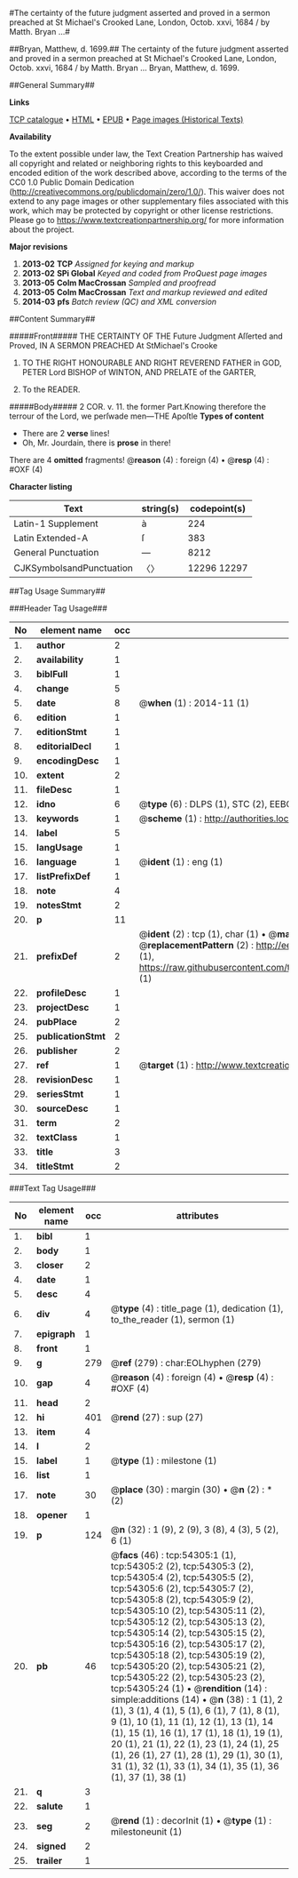 #The certainty of the future judgment asserted and proved in a sermon preached at St Michael's Crooked Lane, London, Octob. xxvi, 1684 / by Matth. Bryan ...#

##Bryan, Matthew, d. 1699.##
The certainty of the future judgment asserted and proved in a sermon preached at St Michael's Crooked Lane, London, Octob. xxvi, 1684 / by Matth. Bryan ...
Bryan, Matthew, d. 1699.

##General Summary##

**Links**

[TCP catalogue](http://www.ota.ox.ac.uk/tcp/)  • 
[HTML](http://tei.it.ox.ac.uk/tcp/Texts-HTML/free/A29/A29934.html)  • 
[EPUB](http://tei.it.ox.ac.uk/tcp/Texts-EPUB/free/A29/A29934.epub) • 
[Page images (Historical Texts)](https://historicaltexts.jisc.ac.uk/eebo-12115906e)

**Availability**

To the extent possible under law, the Text Creation Partnership has waived all copyright and related or neighboring rights to this keyboarded and encoded edition of the work described above, according to the terms of the CC0 1.0 Public Domain Dedication (http://creativecommons.org/publicdomain/zero/1.0/). This waiver does not extend to any page images or other supplementary files associated with this work, which may be protected by copyright or other license restrictions. Please go to https://www.textcreationpartnership.org/ for more information about the project.

**Major revisions**

1. __2013-02__ __TCP__ *Assigned for keying and markup*
1. __2013-02__ __SPi Global__ *Keyed and coded from ProQuest page images*
1. __2013-05__ __Colm MacCrossan__ *Sampled and proofread*
1. __2013-05__ __Colm MacCrossan__ *Text and markup reviewed and edited*
1. __2014-03__ __pfs__ *Batch review (QC) and XML conversion*

##Content Summary##

#####Front#####
THE CERTAINTY OF THE Future Judgment Aſſerted and Proved, IN A SERMON PREACHED At StMichael's Crooke
1. TO THE RIGHT HONOURABLE AND RIGHT REVEREND FATHER in GOD, PETER Lord BISHOP of WINTON, AND PRELATE of the GARTER,

1. To the READER.

#####Body#####
2 COR. v. 11. the former Part.Knowing therefore the terrour of the Lord, we perſwade men—THE Apoſtle
**Types of content**

  * There are 2 **verse** lines!
  * Oh, Mr. Jourdain, there is **prose** in there!

There are 4 **omitted** fragments! 
 @__reason__ (4) : foreign (4)  •  @__resp__ (4) : #OXF (4)

**Character listing**


|Text|string(s)|codepoint(s)|
|---|---|---|
|Latin-1 Supplement|à|224|
|Latin Extended-A|ſ|383|
|General Punctuation|—|8212|
|CJKSymbolsandPunctuation|〈〉|12296 12297|

##Tag Usage Summary##

###Header Tag Usage###

|No|element name|occ|attributes|
|---|---|---|---|
|1.|__author__|2||
|2.|__availability__|1||
|3.|__biblFull__|1||
|4.|__change__|5||
|5.|__date__|8| @__when__ (1) : 2014-11 (1)|
|6.|__edition__|1||
|7.|__editionStmt__|1||
|8.|__editorialDecl__|1||
|9.|__encodingDesc__|1||
|10.|__extent__|2||
|11.|__fileDesc__|1||
|12.|__idno__|6| @__type__ (6) : DLPS (1), STC (2), EEBO-CITATION (1), OCLC (1), VID (1)|
|13.|__keywords__|1| @__scheme__ (1) : http://authorities.loc.gov/ (1)|
|14.|__label__|5||
|15.|__langUsage__|1||
|16.|__language__|1| @__ident__ (1) : eng (1)|
|17.|__listPrefixDef__|1||
|18.|__note__|4||
|19.|__notesStmt__|2||
|20.|__p__|11||
|21.|__prefixDef__|2| @__ident__ (2) : tcp (1), char (1)  •  @__matchPattern__ (2) : ([0-9\-]+):([0-9IVX]+) (1), (.+) (1)  •  @__replacementPattern__ (2) : http://eebo.chadwyck.com/downloadtiff?vid=$1&page=$2 (1), https://raw.githubusercontent.com/textcreationpartnership/Texts/master/tcpchars.xml#$1 (1)|
|22.|__profileDesc__|1||
|23.|__projectDesc__|1||
|24.|__pubPlace__|2||
|25.|__publicationStmt__|2||
|26.|__publisher__|2||
|27.|__ref__|1| @__target__ (1) : http://www.textcreationpartnership.org/docs/. (1)|
|28.|__revisionDesc__|1||
|29.|__seriesStmt__|1||
|30.|__sourceDesc__|1||
|31.|__term__|2||
|32.|__textClass__|1||
|33.|__title__|3||
|34.|__titleStmt__|2||


###Text Tag Usage###

|No|element name|occ|attributes|
|---|---|---|---|
|1.|__bibl__|1||
|2.|__body__|1||
|3.|__closer__|2||
|4.|__date__|1||
|5.|__desc__|4||
|6.|__div__|4| @__type__ (4) : title_page (1), dedication (1), to_the_reader (1), sermon (1)|
|7.|__epigraph__|1||
|8.|__front__|1||
|9.|__g__|279| @__ref__ (279) : char:EOLhyphen (279)|
|10.|__gap__|4| @__reason__ (4) : foreign (4)  •  @__resp__ (4) : #OXF (4)|
|11.|__head__|2||
|12.|__hi__|401| @__rend__ (27) : sup (27)|
|13.|__item__|4||
|14.|__l__|2||
|15.|__label__|1| @__type__ (1) : milestone (1)|
|16.|__list__|1||
|17.|__note__|30| @__place__ (30) : margin (30)  •  @__n__ (2) : * (2)|
|18.|__opener__|1||
|19.|__p__|124| @__n__ (32) : 1 (9), 2 (9), 3 (8), 4 (3), 5 (2), 6 (1)|
|20.|__pb__|46| @__facs__ (46) : tcp:54305:1 (1), tcp:54305:2 (2), tcp:54305:3 (2), tcp:54305:4 (2), tcp:54305:5 (2), tcp:54305:6 (2), tcp:54305:7 (2), tcp:54305:8 (2), tcp:54305:9 (2), tcp:54305:10 (2), tcp:54305:11 (2), tcp:54305:12 (2), tcp:54305:13 (2), tcp:54305:14 (2), tcp:54305:15 (2), tcp:54305:16 (2), tcp:54305:17 (2), tcp:54305:18 (2), tcp:54305:19 (2), tcp:54305:20 (2), tcp:54305:21 (2), tcp:54305:22 (2), tcp:54305:23 (2), tcp:54305:24 (1)  •  @__rendition__ (14) : simple:additions (14)  •  @__n__ (38) : 1 (1), 2 (1), 3 (1), 4 (1), 5 (1), 6 (1), 7 (1), 8 (1), 9 (1), 10 (1), 11 (1), 12 (1), 13 (1), 14 (1), 15 (1), 16 (1), 17 (1), 18 (1), 19 (1), 20 (1), 21 (1), 22 (1), 23 (1), 24 (1), 25 (1), 26 (1), 27 (1), 28 (1), 29 (1), 30 (1), 31 (1), 32 (1), 33 (1), 34 (1), 35 (1), 36 (1), 37 (1), 38 (1)|
|21.|__q__|3||
|22.|__salute__|1||
|23.|__seg__|2| @__rend__ (1) : decorInit (1)  •  @__type__ (1) : milestoneunit (1)|
|24.|__signed__|2||
|25.|__trailer__|1||
